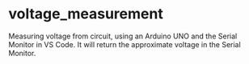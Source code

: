 # voltage_measurement
Measuring voltage from circuit, using an Arduino UNO and the Serial Monitor in VS Code. It will return the approximate voltage in the Serial Monitor.
